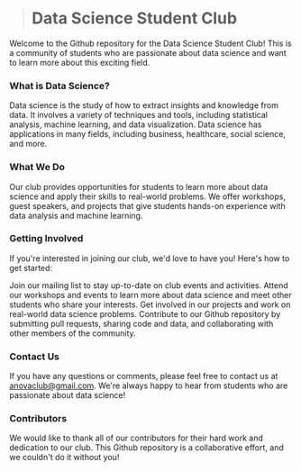 > # Data Science Student Club

Welcome to the Github repository for the Data Science Student Club! This is a community of students who are passionate about data science and want to learn more about this exciting field.

### What is Data Science?

Data science is the study of how to extract insights and knowledge from data. It involves a variety of techniques and tools, including statistical analysis, machine learning, and data visualization. Data science has applications in many fields, including business, healthcare, social science, and more.

### What We Do

Our club provides opportunities for students to learn more about data science and apply their skills to real-world problems. We offer workshops, guest speakers, and projects that give students hands-on experience with data analysis and machine learning.

### Getting Involved
If you're interested in joining our club, we'd love to have you! Here's how to get started:

Join our mailing list to stay up-to-date on club events and activities.
Attend our workshops and events to learn more about data science and meet other students who share your interests.
Get involved in our projects and work on real-world data science problems.
Contribute to our Github repository by submitting pull requests, sharing code and data, and collaborating with other members of the community.

### Contact Us
If you have any questions or comments, please feel free to contact us at anovaclub@gmail.com. We're always happy to hear from students who are passionate about data science!

### Contributors
We would like to thank all of our contributors for their hard work and dedication to our club. This Github repository is a collaborative effort, and we couldn't do it without you!
